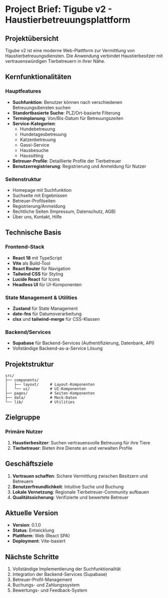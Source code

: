 # Project Brief: Tigube v2 - Haustierbetreuungsplattform

## Projektübersicht

Tigube v2 ist eine moderne Web-Plattform zur Vermittlung von Haustierbetreuungsdiensten. Die Anwendung verbindet Haustierbesitzer mit vertrauenswürdigen Tierbetreuern in ihrer Nähe.

## Kernfunktionalitäten

### Hauptfeatures
- **Suchfunktion**: Benutzer können nach verschiedenen Betreuungsdiensten suchen
- **Standortbasierte Suche**: PLZ/Ort-basierte Filterung
- **Terminplanung**: Von/Bis-Datum für Betreuungszeiten
- **Service-Kategorien**: 
  - Hundebetreuung
  - Hundetagesbetreuung
  - Katzenbetreuung
  - Gassi-Service
  - Hausbesuche
  - Haussitting
- **Betreuer-Profile**: Detaillierte Profile der Tierbetreuer
- **Benutzerregistrierung**: Registrierung und Anmeldung für Nutzer

### Seitenstruktur
- Homepage mit Suchfunktion
- Suchseite mit Ergebnissen
- Betreuer-Profilseiten
- Registrierung/Anmeldung
- Rechtliche Seiten (Impressum, Datenschutz, AGB)
- Über uns, Kontakt, Hilfe

## Technische Basis

### Frontend-Stack
- **React 18** mit TypeScript
- **Vite** als Build-Tool
- **React Router** für Navigation
- **Tailwind CSS** für Styling
- **Lucide React** für Icons
- **Headless UI** für UI-Komponenten

### State Management & Utilities
- **Zustand** für State Management
- **date-fns** für Datumsverarbeitung
- **clsx** und **tailwind-merge** für CSS-Klassen

### Backend/Services
- **Supabase** für Backend-Services (Authentifizierung, Datenbank, API)
- Vollständige Backend-as-a-Service Lösung

## Projektstruktur

```
src/
├── components/
│   ├── layout/     # Layout-Komponenten
│   └── ui/         # UI-Komponenten
├── pages/          # Seiten-Komponenten
├── data/           # Mock-Daten
└── lib/            # Utilities
```

## Zielgruppe

### Primäre Nutzer
1. **Haustierbesitzer**: Suchen vertrauensvolle Betreuung für ihre Tiere
2. **Tierbetreuer**: Bieten ihre Dienste an und verwalten Profile

## Geschäftsziele

1. **Vertrauen schaffen**: Sichere Vermittlung zwischen Besitzern und Betreuern
2. **Benutzerfreundlichkeit**: Intuitive Suche und Buchung
3. **Lokale Vernetzung**: Regionale Tierbetreuer-Community aufbauen
4. **Qualitätssicherung**: Verifizierte und bewertete Betreuer

## Aktuelle Version

- **Version**: 0.1.0
- **Status**: Entwicklung
- **Plattform**: Web (React SPA)
- **Deployment**: Vite-basiert

## Nächste Schritte

1. Vollständige Implementierung der Suchfunktionalität
2. Integration der Backend-Services (Supabase)
3. Betreuer-Profil-Management
4. Buchungs- und Zahlungssystem
5. Bewertungs- und Feedback-System